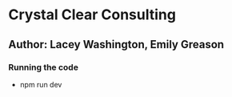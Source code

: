 # Crystal Clear Consulting

## Author: Lacey Washington, Emily Greason

### Running the code

- npm run dev